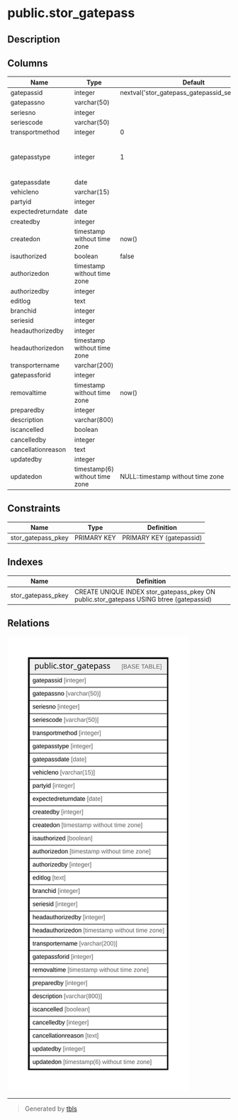# public.stor_gatepass

## Description

## Columns

| Name | Type | Default | Nullable | Children | Parents | Comment |
| ---- | ---- | ------- | -------- | -------- | ------- | ------- |
| gatepassid | integer | nextval('stor_gatepass_gatepassid_seq'::regclass) | false |  |  |  |
| gatepassno | varchar(50) |  | true |  |  |  |
| seriesno | integer |  | true |  |  |  |
| seriescode | varchar(50) |  | true |  |  |  |
| transportmethod | integer | 0 | false |  |  |  |
| gatepasstype | integer | 1 | false |  |  | 1=RGP<br>2=JW<br>3=WO<br>4=SAMPLE<br>5=SALES |
| gatepassdate | date |  | true |  |  |  |
| vehicleno | varchar(15) |  | true |  |  |  |
| partyid | integer |  | true |  |  |  |
| expectedreturndate | date |  | true |  |  |  |
| createdby | integer |  | true |  |  |  |
| createdon | timestamp without time zone | now() | false |  |  |  |
| isauthorized | boolean | false | false |  |  |  |
| authorizedon | timestamp without time zone |  | true |  |  |  |
| authorizedby | integer |  | true |  |  |  |
| editlog | text |  | true |  |  |  |
| branchid | integer |  | true |  |  |  |
| seriesid | integer |  | true |  |  |  |
| headauthorizedby | integer |  | true |  |  |  |
| headauthorizedon | timestamp without time zone |  | true |  |  |  |
| transportername | varchar(200) |  | true |  |  |  |
| gatepassforid | integer |  | true |  |  |  |
| removaltime | timestamp without time zone | now() | true |  |  |  |
| preparedby | integer |  | true |  |  |  |
| description | varchar(800) |  | true |  |  |  |
| iscancelled | boolean |  | true |  |  |  |
| cancelledby | integer |  | true |  |  |  |
| cancellationreason | text |  | true |  |  |  |
| updatedby | integer |  | true |  |  |  |
| updatedon | timestamp(6) without time zone | NULL::timestamp without time zone | true |  |  |  |

## Constraints

| Name | Type | Definition |
| ---- | ---- | ---------- |
| stor_gatepass_pkey | PRIMARY KEY | PRIMARY KEY (gatepassid) |

## Indexes

| Name | Definition |
| ---- | ---------- |
| stor_gatepass_pkey | CREATE UNIQUE INDEX stor_gatepass_pkey ON public.stor_gatepass USING btree (gatepassid) |

## Relations

![er](public.stor_gatepass.svg)

---

> Generated by [tbls](https://github.com/k1LoW/tbls)
